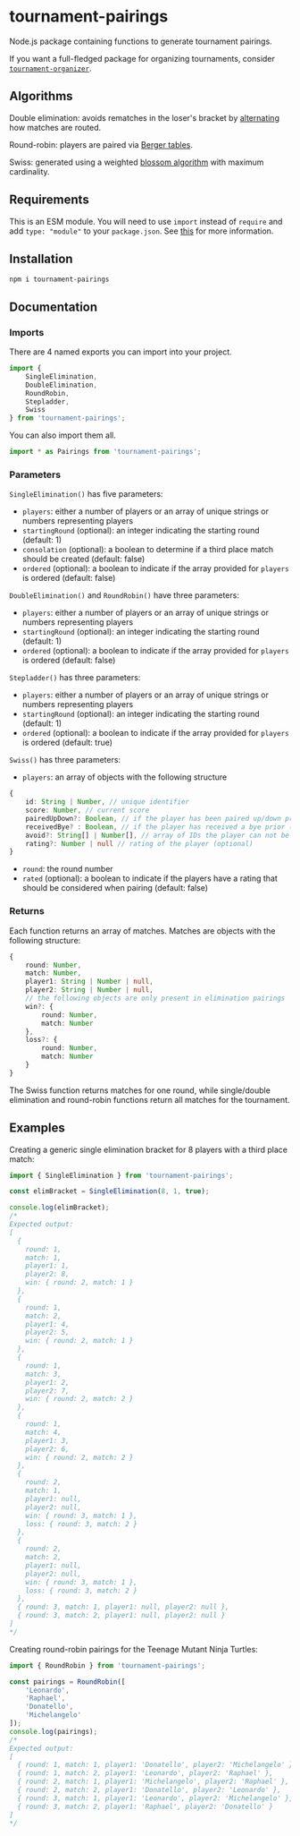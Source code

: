 # tournament-pairings
Node.js package containing functions to generate tournament pairings.

If you want a full-fledged package for organizing tournaments, consider [`tournament-organizer`](https://github.com/slashinfty/tournament-organizer).

## Algorithms
Double elimination: avoids rematches in the loser's bracket by [alternating](https://miro.medium.com/max/1400/1*p9OYmhVdnAAMiHo_OM4PjQ.png) how matches are routed.

Round-robin: players are paired via [Berger tables](https://en.wikipedia.org/wiki/Round-robin_tournament#Berger_tables).

Swiss: generated using a weighted [blossom algorithm](https://brilliant.org/wiki/blossom-algorithm/) with maximum cardinality.

## Requirements
This is an ESM module. You will need to use `import` instead of `require` and add `type: "module"` to your `package.json`. See [this](https://gist.github.com/sindresorhus/a39789f98801d908bbc7ff3ecc99d99c) for more information.

## Installation
```
npm i tournament-pairings
```

## Documentation

### Imports
There are 4 named exports you can import into your project.

```js
import {
    SingleElimination,
    DoubleElimination,
    RoundRobin,
    Stepladder,
    Swiss
} from 'tournament-pairings';
```

You can also import them all.

```js
import * as Pairings from 'tournament-pairings';
```

### Parameters

`SingleElimination()` has five parameters:

- `players`: either a number of players or an array of unique strings or numbers representing players
- `startingRound` (optional): an integer indicating the starting round (default: 1)
- `consolation` (optional): a boolean to determine if a third place match should be created (default: false)
- `ordered` (optional): a boolean to indicate if the array provided for `players` is ordered (default: false)

`DoubleElimination()` and `RoundRobin()` have three parameters:

- `players`: either a number of players or an array of unique strings or numbers representing players
- `startingRound` (optional): an integer indicating the starting round (default: 1)
- `ordered` (optional): a boolean to indicate if the array provided for `players` is ordered (default: false)

`Stepladder()` has three parameters:

- `players`: either a number of players or an array of unique strings or numbers representing players
- `startingRound` (optional): an integer indicating the starting round (default: 1)
- `ordered` (optional): a boolean to indicate if the array provided for `players` is ordered (default: true)

`Swiss()` has three parameters:

- `players`: an array of objects with the following structure
```ts
{
    id: String | Number, // unique identifier
    score: Number, // current score
    pairedUpDown?: Boolean, // if the player has been paired up/down prior (optional)
    receivedBye? : Boolean, // if the player has received a bye prior (optional)
    avoid?: String[] | Number[], // array of IDs the player can not be paired with (optional)
    rating?: Number | null // rating of the player (optional)
}
```
- `round`: the round number
- `rated` (optional): a boolean to indicate if the players have a rating that should be considered when pairing (default: false)

### Returns
Each function returns an array of matches. Matches are objects with the following structure:

```ts
{
    round: Number,
    match: Number,
    player1: String | Number | null,
    player2: String | Number | null,
    // the following objects are only present in elimination pairings
    win?: {
        round: Number,
        match: Number
    },
    loss?: {
        round: Number,
        match: Number
    }
}
```
The Swiss function returns matches for one round, while single/double elimination and round-robin functions return all matches for the tournament.

## Examples
Creating a generic single elimination bracket for 8 players with a third place match:
```js
import { SingleElimination } from 'tournament-pairings';

const elimBracket = SingleElimination(8, 1, true);

console.log(elimBracket);
/*
Expected output:
[
  {
    round: 1,
    match: 1,
    player1: 1,
    player2: 8,
    win: { round: 2, match: 1 }
  },
  {
    round: 1,
    match: 2,
    player1: 4,
    player2: 5,
    win: { round: 2, match: 1 }
  },
  {
    round: 1,
    match: 3,
    player1: 2,
    player2: 7,
    win: { round: 2, match: 2 }
  },
  {
    round: 1,
    match: 4,
    player1: 3,
    player2: 6,
    win: { round: 2, match: 2 }
  },
  {
    round: 2,
    match: 1,
    player1: null,
    player2: null,
    win: { round: 3, match: 1 },
    loss: { round: 3, match: 2 }
  },
  {
    round: 2,
    match: 2,
    player1: null,
    player2: null,
    win: { round: 3, match: 1 },
    loss: { round: 3, match: 2 }
  },
  { round: 3, match: 1, player1: null, player2: null },
  { round: 3, match: 2, player1: null, player2: null }
]
*/
```

Creating round-robin pairings for the Teenage Mutant Ninja Turtles:
```js
import { RoundRobin } from 'tournament-pairings';

const pairings = RoundRobin([
    'Leonardo',
    'Raphael',
    'Donatello',
    'Michelangelo'
]);
console.log(pairings);
/*
Expected output:
[
  { round: 1, match: 1, player1: 'Donatello', player2: 'Michelangelo' },
  { round: 1, match: 2, player1: 'Leonardo', player2: 'Raphael' },
  { round: 2, match: 1, player1: 'Michelangelo', player2: 'Raphael' },
  { round: 2, match: 2, player1: 'Donatello', player2: 'Leonardo' },
  { round: 3, match: 1, player1: 'Leonardo', player2: 'Michelangelo' },
  { round: 3, match: 2, player1: 'Raphael', player2: 'Donatello' }
]
*/
```
